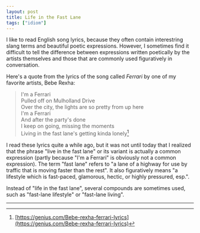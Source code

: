```yaml
---
layout: post
title: Life in the Fast Lane
tags: ["idiom"]
---
```


I like to read English song lyrics, because they often contain interestring slang terms and beautiful poetic expressions.
However, I sometimes find it difficult to tell the difference between expressions written poetically by the artists themselves and those that are commonly used figuratively in conversation.

Here's a quote from the lyrics of the song called *Ferrari* by one of my favorite artists, Bebe Rexha:

> I'm a Ferrari \
> Pulled off on Mulholland Drive \
> Over the city, the lights are so pretty from up here \
> I'm a Ferrari \
> And after the party's done \
> I keep on going, missing the moments \
> Living in the fast lane's getting kinda lonely[^genius-ferrari-by-bebe-rexha]

I read these lyrics quite a while ago, but it was not until today that I realized that the phrase "live in the fast lane" or its variant is actually a common expression (partly because "I'm a Ferrari" is obviously not a common expression).
The term "fast lane" refers to "a lane of a highway for use by traffic that is moving faster than the rest".
It also figuratively means "a lifestyle which is fast-paced, glamorous, hectic, or highly pressured, esp.".

Instead of "life in the fast lane", several compounds are sometimes used, such as "fast-lane lifestyle" or "fast-lane living".

---

[^genius-ferrari-by-bebe-rexha]: [https://genius.com/Bebe-rexha-ferrari-lyrics](https://genius.com/Bebe-rexha-ferrari-lyrics)
